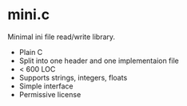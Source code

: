 # mini.c
Minimal ini file read/write library.
- Plain C
- Split into one header and one implementaion file
- < 600 LOC
- Supports strings, integers, floats
- Simple interface
- Permissive license
